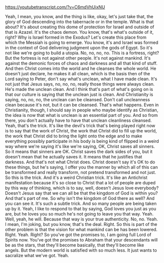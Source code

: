 https://youtubetranscript.com/?v=C6mdVhUixNU

 Yeah, I mean, you know, and the thing is like, okay, let's just take that, the glory of God descending into the tabernacle or in the temple. What is that about? It's about creating this dome of protection for Israel and outside of that is Azazel. It's the chaos demon. You know, that's what's outside of it, right? Why is Israel formed in the Exodus? Let's create this place from which the Messiah is going to emerge. You know, it's and Israel was formed in the context of God delivering judgment upon the gods of Egypt. So it's not like we're going to build a utopia. No, no, no, no. This is a fortress, right? But the fortress is not against other people. It's not against mankind. It's against the demonic forces of chaos and darkness and all that kind of stuff. And then Christ comes into the world and he cleanses the whole world. He doesn't just declare, he makes it all clean, which is the basis then of the Lord saying to Peter, don't say what's unclean, what I have made clean. It's not just that Jesus says, no, no, no, really those things were always clean. He's made the unclean clean. And I think that's part of what's going on is that our culture is saying that the unclean just is clean. And Christianity is saying, no, no, no, the unclean can be cleansed. Don't call uncleanness clean because it's not, but it can be cleansed. That's what happens. Even in Christianity, though, I should say in people who maybe identify as Christian, the idea is now that what is unclean is an essential part of you. And so from there, you don't actually have to have that unclean cleanliness cleansed. Yeah, that's the trick. It's like the devil's trick that's being played right now is to say that the work of Christ, the work that Christ did to fill up the world, the work that Christ did to bring the light onto the edge and to make everything possibly participate in his body is being kind of flipped in a weird way where we're saying it's like we're saying, OK, Christ saves all sinners. So it means that sinners are OK. Christ saves the dark sides of you, but it doesn't mean that he actually saves it. It means that he justifies that darkness. And that's not what Christ does. Christ doesn't say it's OK to do these things, but he's saying, I offer you the manner by which all of this can be transformed and really transform, not pretend transformed and not just. So this is the trick. And it's a weird Christian trick. It's like an Antichrist manifestation because it's so close to Christ that a lot of people are duped by this way of thinking, which is to say, well, doesn't Jesus love everybody? Doesn't Jesus say that we can all be that the kingdom of God is within you? And that's part of me. So why isn't the kingdom of God there as well? And you can see it. It's such a subtle trick. And so many people are being taken up by it. Yeah, I like to respond to that by saying, God loves you just as you are, but he loves you so much he's not going to leave you that way. Yeah. Well, yeah, he will. Because that way is your true authenticity. No, no. Yeah. I mean, I'm joking, but you know, that's the deal. Right. So this is part of the other problem is that the vision for what mankind can be has been lowered. Right. Yeah. Right? So you've got the promises to, I am going full Lord of Spirits now. You've got the promises to Abraham that your descendants will be as the stars, that they'll become basically, that they'll become like angels. But the modern world is satisfied with so much less. It just wants to sacralize what we've got. Yeah.